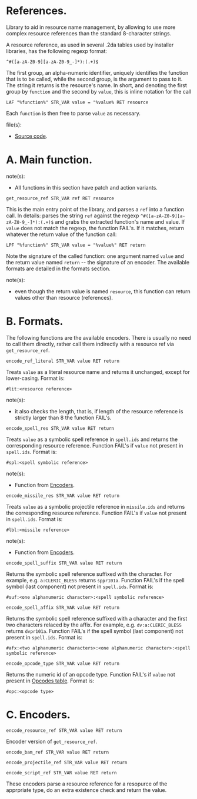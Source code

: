 # References.

Library to aid in resource name management, by allowing to use more complex resource references than the standard 8-character strings.

A resource reference, as used in several .2da tables used by installer libraries, has the following regexp format:

```regexp
^#([a-zA-Z0-9][a-zA-Z0-9_-]*):(.+)$
```

The first group, an alpha-numeric identifier, uniquely identifies the function that is to be called, while the second group, is the argument to pass to it. The string it returns is the resource's name. In short, and denoting the first group by `function` and the second by `value`, this is inline notation for the call

```weidu
LAF "%function%" STR_VAR value = "%value% RET resource
```

Each `function` is then free to parse `value` as necessary.

file(s):

* [Source code](../../references.tpa).

# A. Main function.

note(s):
* All functions in this section have patch and action variants.

`get_resource_ref STR_VAR ref RET resource`

This is the main entry point of the library, and parses a `ref` into a function call. In details: parses the string `ref` against the regexp `^#([a-zA-Z0-9][a-zA-Z0-9_-]*):(.+)$` and grabs the extracted function's name and value. If `value` does not match the regexp, the function FAIL's. If it matches, return whatever the return value of the function call:

```weidu
LPF "%function%" STR_VAR value = "%value%" RET return
```

Note the signature of the called function: one argument named `value` and the return value named `return` -- the signature of an encoder. The available formats are detailed in the formats section.

note(s):
* even though the return value is named `resource`, this function can return values other than resource (references).

# B. Formats.

The following functions are the available encoders. There is usually no need to call them directly, rather call them indirectly with a resource ref via `get_resource_ref`.

`encode_ref_literal STR_VAR value RET return`

Treats `value` as a literal resource name and returns it unchanged, except for lower-casing. Format is:

```
#lit:<resource reference>
```

note(s):
* it also checks the length, that is, if length of the resource reference is strictly larger than 8 the function FAIL's.

`encode_spell_res STR_VAR value RET return`

Treats `value` as a symbolic spell reference in `spell.ids` and returns the corresponding resource reference. Function FAIL's if `value` not present in `spell.ids`. Format is:

```
#spl:<spell symbolic reference>
```

note(s):
* Function from [Encoders](./internal/encoders.md).

`encode_missile_res STR_VAR value RET return`

Treats `value` as a symbolic projectile reference in `missile.ids` and returns the corresponding resource reference. Function FAIL's if `value` not present in `spell.ids`. Format is:

```
#lbl:<missile reference>
```

note(s):
* Function from [Encoders](./internal/encoders.md).

`encode_spell_suffix STR_VAR value RET return`

Returns the symbolic spell reference suffixed with the character. For example, e.g. `a:CLERIC_BLESS` returns `sppr101a`. Function FAIL's if the spell symbol (last component) not present in `spell.ids`. Format is:

```
#suf:<one alphanumeric character>:<spell symbolic reference>
```

`encode_spell_affix STR_VAR value RET return`

Returns the symbolic spell reference suffixed with a character and the first two characters relaced by the affix. For example, e.g. `dv:a:CLERIC_BLESS` returns `dvpr101a`. Function FAIL's if the spell symbol (last component) not present in `spell.ids`. Format is:

```
#afx:<two alphanumeric characters>:<one alphanumeric character>:<spell symbolic reference>
```

`encode_opcode_type STR_VAR value RET return`

Returns the numeric id of an opcode type. Function FAIL's if `value` not present in [Opcodes table](../../resources/2da/opcodes/types.2da). Format is:

```
#opc:<opcode type>
```

# C. Encoders.

`encode_resource_ref STR_VAR value RET return`

Encoder version of `get_resource_ref`.

`encode_bam_ref STR_VAR value RET return`

`encode_projectile_ref STR_VAR value RET return`

`encode_script_ref STR_VAR value RET return`

These encoders parse a resource reference for a resopurce of the apprpriate type, do an extra existence check and return the value.
